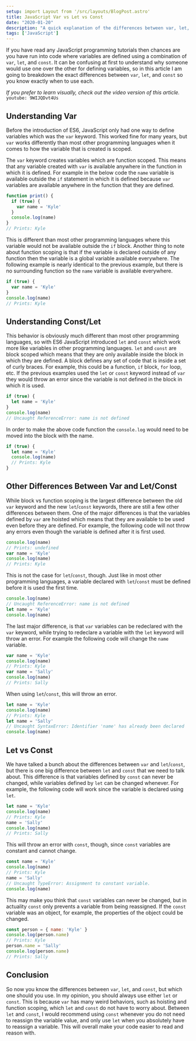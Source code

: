 ```yaml
---
setup: import Layout from '/src/layouts/BlogPost.astro'
title: JavaScript Var vs Let vs Const
date: "2020-01-20"
description: "A quick explanation of the differences between var, let, and const."
tags: ['JavaScript']
---
```


If you have read any JavaScript programming tutorials then chances are you have run into code where variables are defined using a combination of `var`, `let`, and `const`. It can be confusing at first to understand why someone would use one over the other for defining variables, so in this article I am going to breakdown the exact differences between `var`, `let`, and `const` so you know exactly when to use each.

*If you prefer to learn visually, check out the video version of this article.*
`youtube: 9WIJQDvt4Us`

## Understanding Var

Before the introduction of ES6, JavaScript only had one way to define variables which was the `var` keyword. This worked fine for many years, but `var` works differently than most other programming languages when it comes to how the variable that is created is scoped.

The `var` keyword creates variables which are function scoped. This means that any variable created with `var` is available anywhere in the function in which it is defined. For example in the below code the `name` variable is available outside the `if` statement in which it is defined because `var` variables are available anywhere in the function that they are defined.
```js
function print() {
  if (true) {
    var name = 'Kyle'
  }
  console.log(name)
}
// Prints: Kyle
```

This is different than most other programming languages where this variable would not be available outside the `if` block. Another thing to note about function scoping is that if the variable is declared outside of any function then the variable is a global variable available everywhere. The following example is nearly identical to the previous example, but there is no surrounding function so the `name` variable is available everywhere.
```js
if (true) {
  var name = 'Kyle'
}
console.log(name)
// Prints: Kyle
```

## Understanding Const/Let

This behavior is obviously much different than most other programming languages, so with ES6 JavaScript introduced `let` and `const` which work more like variables in other programming languages. `let` and `const` are block scoped which means that they are only available inside the block in which they are defined. A block defines any set of code that is inside a set of curly braces. For example, this could be a function, `if` block, `for` loop, etc. If the previous examples used the `let` or `const` keyword instead of `var` they would throw an error since the variable is not defined in the block in which it is used.
```js
if (true) {
  let name = 'Kyle'
}
console.log(name)
// Uncaught ReferenceError: name is not defined
```

In order to make the above code function the `console.log` would need to be moved into the block with the name.
```js
if (true) {
  let name = 'Kyle'
  console.log(name)
  // Prints: Kyle
}
```

## Other Differences Between Var and Let/Const

While block vs function scoping is the largest difference between the old `var` keyword and the new `let`/`const` keywords, there are still a few other differences between them. One of the major differences is that the variables defined by `var` are hoisted which means that they are available to be used even before they are defined. For example, the following code will not throw any errors even though the variable is defined after it is first used.
```js
console.log(name)
// Prints: undefined
var name = 'Kyle'
console.log(name)
// Prints: Kyle
```

This is not the case for `let`/`const`, though. Just like in most other programming languages, a variable declared with `let`/`const` must be defined before it is used the first time.
```js
console.log(name)
// Uncaught ReferenceError: name is not defined
let name = 'Kyle'
console.log(name)
```

The last major difference, is that `var` variables can be redeclared with the `var` keyword, while trying to redeclare a variable with the `let` keyword will throw an error. For example the following code will change the `name` variable.
```js
var name = 'Kyle'
console.log(name)
// Prints: Kyle
var name = 'Sally'
console.log(name)
// Prints: Sally
```

When using `let`/`const`, this will throw an error.
```js
let name = 'Kyle'
console.log(name)
// Prints: Kyle
let name = 'Sally'
// Uncaught SyntaxError: Identifier 'name' has already been declared
console.log(name)
```

## Let vs Const

We have talked a bunch about the differences between `var` and `let`/`const`, but there is one big difference between `let` and `const` that we need to talk about. This difference is that variables defined by `const` can never be changed, while variables defined by `let` can be changed whenever. For example, the following code will work since the variable is declared using `let`.
```js
let name = 'Kyle'
console.log(name)
// Prints: Kyle
name = 'Sally'
console.log(name)
// Prints: Sally
```

This will throw an error with `const`, though, since `const` variables are constant and cannot change.
```js
const name = 'Kyle'
console.log(name)
// Prints: Kyle
name = 'Sally'
// Uncaught TypeError: Assignment to constant variable.
console.log(name)
```

This may make you think that `const` variables can never be changed, but in actuality `const` only prevents a variable from being reassigned. If the `const` variable was an object, for example, the properties of the object could be changed.
```js
const person = { name: 'Kyle' }
console.log(person.name)
// Prints: Kyle
person.name = 'Sally'
console.log(person.name)
// Prints: Sally
```

## Conclusion

So now you know the differences between `var`, `let`, and `const`, but which one should you use. In my opinion, you should always use either `let` or `const`. This is because `var` has many weird behaviors, such as hoisting and function scoping, which `let` and `const` do not have to worry about. Between `let` and `const`, I would recommend using `const` whenever you do not need to reassign the variable value, and only use `let` when you absolutely have to reassign a variable. This will overall make your code easier to read and reason with.